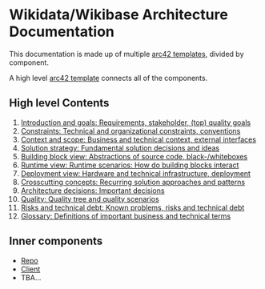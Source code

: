 # Wikidata/Wikibase Architecture Documentation

This documentation is made up of multiple [arc42 templates](https://docs.arc42.org/home/), divided by component.

A high level [arc42 template](https://docs.arc42.org/home/) connects all of the components.

## High level Contents

1. [Introduction and goals: Requirements, stakeholder, (top) quality goals](./01-Introduction_and_Goals.md)
2. [Constraints: Technical and organizational constraints, conventions](./02-Architecture_Constraints.md)
3. [Context and scope: Business and technical context, external interfaces](./03-Context_and_Scope.md)
4. [Solution strategy: Fundamental solution decisions and ideas](./04-Solution_Strategy.md)
5. [Building block view: Abstractions of source code, black-/whiteboxes](./05-Building_Block_View.md)
6. [Runtime view: Runtime scenarios: How do building blocks interact](./06-Runtime_View.md)
7. [Deployment view: Hardware and technical infrastructure, deployment](./07-Deployment_View.md)
8. [Crosscutting concepts: Recurring solution approaches and patterns](./08-Concepts.md)
9. [Architecture decisions: Important decisions](./09-Architecture_Decisions.md)
10. [Quality: Quality tree and quality scenarios](./10-Quality.md)
11. [Risks and technical debt: Known problems, risks and technical debt](./11-Risks_and_Technical_Debt.md)
12. [Glossary: Definitions of important business and technical terms](./12-Glossary.md)

## Inner components

- [Repo](./components/repo)
- [Client](./components/client)
- TBA...
